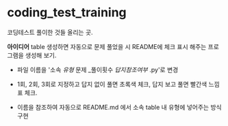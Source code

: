 # coding_test_training
코딩테스트 풀이한 것들 올리는 곳.

**아이디어** table 생성하면 자동으로 문제 풀었을 시 README에 체크 표시 해주는 프로그램을 생성해 보기.

- 파일 이름을 '소속 _유형_ 문제 _풀이횟수 _답지참조여부_ .py'로 변경

- 1회, 2회, 3회로 지정하고 답지 없이 풀면 초록색 체크, 답지 보고 풀면 빨간색 느낌표 체크.

- 이름을 참조하여 자동으로 README.md 에서 소속 table 내 유형에 넣어주는 방식 구현


